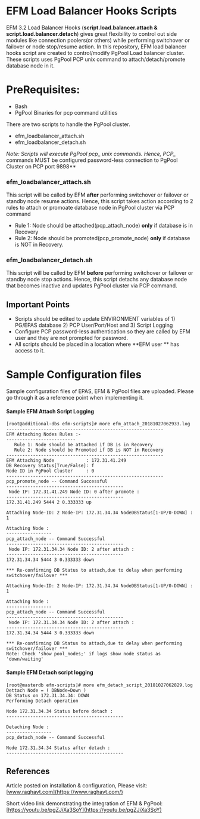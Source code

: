 # EFM Load Balancer Hooks Scripts  

EFM 3.2 Load Balancer Hooks (**script.load.balancer.attach & script.load.balancer.detach**) gives great flexibility to control out side modules like connection poolers(or others) while performing switchover or failover or node stop/resume action. In this repository, EFM load balancer hooks script are created to control/modify PgPool Load balancer cluster. These scripts uses PgPool PCP unix command to attach/detach/promote database node in it.

# PreRequisites:

* Bash 
* PgPool Binaries for pcp command utilities  

There are two scripts to handle the PgPool cluster. 

* efm_loadbalancer_attach.sh
* efm_loadbalancer_detach.sh 

**Note: Scripts will execute PgPool pcp_* unix commands. Hence, PCP_* commands MUST be configured password-less connection to PgPool Cluster on PCP port 9898**  

### efm_loadbalancer_attach.sh 

This script will be called by EFM **after** performing switchover or failover or standby node resume actions. Hence, this script takes action according to 2 rules to attach or promoate database node in PgPool cluster via PCP command 

* Rule 1: Node should be attached(pcp_attach_node) **only** if database is in Recovery
* Rule 2: Node should be promoted(pcp_promote_node) **only** if database is NOT in Recovery.

### efm_loadbalancer_detach.sh

This script will be called by EFM **before** performing switchover or failover or standby node stop actions. Hence, this script detachs any database node that becomes inactive and updates PgPool cluster via PCP command.

## Important Points 

* Scripts should be edited to update ENVIRONMENT variables of 1) PG/EPAS database 2) PCP User/Port/Host and 3) Script Logging 
* Configure PCP password-less authentication so they are called by EFM user and they are not prompted for password.
* All scripts should be placed in a location where **EFM user ** has access to it.

# Sample Configuration files 

Sample configuration files of EPAS, EFM & PgPool files are uploaded. Please go through it as a reference point when implementing it.

#### Sample EFM Attach Script Logging

```
[root@additional-dbs efm-scripts]# more efm_attach_20181027062933.log
-----------------------------------------------------------
EFM Attaching Nodes Rules :-
--------------------------
   Rule 1: Node should be attached if DB is in Recovery
   Rule 2: Node should be Promoted if DB is NOT in Recovery
-----------------------------------------------------------
EFM Attaching Node            : 172.31.41.249
DB Recovery Status[True/False]: f
Node ID in PgPool Cluster     : 0
-----------------------------------------------------------
pcp_promote_node -- Command Successful
--------------------------------------------
 Node IP: 172.31.41.249 Node ID: 0 after promote :
--------------------------------------------
172.31.41.249 5444 2 0.333333 up

Attaching Node-ID: 2 Node-IP: 172.31.34.34 NodeDBStatus[1-UP/0-DOWN] : 1

Attaching Node :
-----------------
pcp_attach_node -- Command Successful
--------------------------------------------
 Node IP: 172.31.34.34 Node ID: 2 after attach :
--------------------------------------------
172.31.34.34 5444 3 0.333333 down

*** Re-confirming DB Status to attach,due to delay when performing switchover/failover ***

Attaching Node-ID: 2 Node-IP: 172.31.34.34 NodeDBStatus[1-UP/0-DOWN] : 1

Attaching Node :
-----------------
pcp_attach_node -- Command Successful
--------------------------------------------
 Node IP: 172.31.34.34 Node ID: 2 after attach :
--------------------------------------------
172.31.34.34 5444 3 0.333333 down

*** Re-confirming DB Status to attach,due to delay when performing switchover/failover ***
Note: Check 'show pool_nodes;' if logs show node status as 'down/waiting'

```

#### Sample EFM Detach script logging

```
[root@masterdb efm-scripts]# more efm_detach_script_20181027062829.log
Dettach Node = ( DBNode=Down )
DB Status on 172.31.34.34: DOWN
Performing Detach operation

Node 172.31.34.34 Status before detach :
--------------------------------------------

Detaching Node :
-----------------
pcp_detach_node -- Command Successful

Node 172.31.34.34 Status after detach :
--------------------------------------------
```

## References

Article posted on installation & configuration, Please visit: [www.raghavt.com](https://www.raghavt.com/)  

Short video link demonstrating the integration of EFM & PgPool: [https://youtu.be/pgZJiXa3SoY](https://youtu.be/pgZJiXa3SoY)


